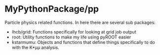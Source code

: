 MyPythonPackage/pp
==================

Particle physics related functions. In here there are several sub packages:

 * lhcb/grid: Functions specifically for looking at grid job output
 * root: Utility functions to make my life using pyROOT easier
 * kstarmumu: Objects and functions that define things specifically to do with the K*&mu;&mu; analysis.
